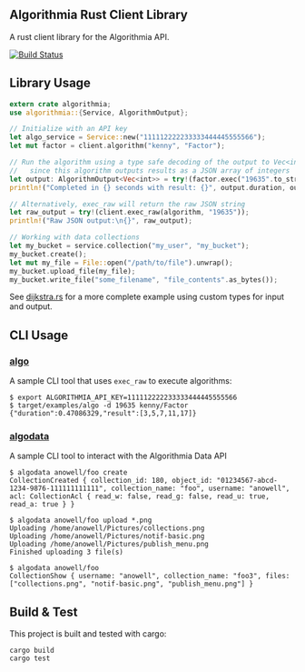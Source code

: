 Algorithmia Rust Client Library
-------------------------------

A rust client library for the Algorithmia API.

[![Build Status](https://travis-ci.org/anowell/algorithmia_rust.svg)](https://travis-ci.org/anowell/algorithmia_rust)

## Library Usage

```rust
extern crate algorithmia;
use algorithmia::{Service, AlgorithmOutput};

// Initialize with an API key
let algo_service = Service::new("111112222233333444445555566");
let mut factor = client.algorithm("kenny", "Factor");

// Run the algorithm using a type safe decoding of the output to Vec<int>
//   since this algorithm outputs results as a JSON array of integers
let output: AlgorithmOutput<Vec<int>> = try!(factor.exec("19635".to_string()));
println!("Completed in {} seconds with result: {}", output.duration, output.result);

// Alternatively, exec_raw will return the raw JSON string
let raw_output = try!(client.exec_raw(algorithm, "19635"));
println!("Raw JSON output:\n{}", raw_output);

// Working with data collections
let my_bucket = service.collection("my_user", "my_bucket");
my_bucket.create();
let mut my_file = File::open("/path/to/file").unwrap();
my_bucket.upload_file(my_file);
my_bucket.write_file("some_filename", "file_contents".as_bytes());
```

See [dijkstra.rs](examples/dijkstra.rs) for a more complete example using custom types for input and output.


## CLI Usage

### [algo](src/bin/algo.rs)

A sample CLI tool that uses `exec_raw` to execute algorithms:

    $ export ALGORITHMIA_API_KEY=111112222233333444445555566
    $ target/examples/algo -d 19635 kenny/Factor
    {"duration":0.47086329,"result":[3,5,7,11,17]}

### [algodata](src/bin/algodata.rs)

A sample CLI tool to interact with the Algorithmia Data API

    $ algodata anowell/foo create
    CollectionCreated { collection_id: 180, object_id: "01234567-abcd-1234-9876-111111111111", collection_name: "foo", username: "anowell", acl: CollectionAcl { read_w: false, read_g: false, read_u: true, read_a: true } }

    $ algodata anowell/foo upload *.png
    Uploading /home/anowell/Pictures/collections.png
    Uploading /home/anowell/Pictures/notif-basic.png
    Uploading /home/anowell/Pictures/publish_menu.png
    Finished uploading 3 file(s)

    $ algodata anowell/foo
    CollectionShow { username: "anowell", collection_name: "foo3", files: ["collections.png", "notif-basic.png", "publish_menu.png"] }


## Build & Test

This project is built and tested with cargo:

    cargo build
    cargo test

